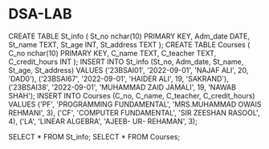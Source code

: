 # DSA-LAB
CREATE TABLE St_info (
    St_no nchar(10) PRIMARY KEY,
    Adm_date DATE,
    St_name TEXT,
    St_age INT,
    St_address TEXT
);
CREATE TABLE Courses (
    C_no nchar(10) PRIMARY KEY,
    C_name TEXT,
    C_teacher TEXT,
    C_credit_hours INT
);
INSERT INTO St_info (St_no, Adm_date, St_name, St_age, St_address) VALUES
('23BSAI01', '2022-09-01', 'NAJAF ALI', 20, 'DAD0'),
('23BSAI67', '2022-09-01', 'HAIDER ALI', 19, 'SAKRAND'),
('23BSAI38', '2022-09-01', 'MUHAMMAD ZAID JAMALI', 19, 'NAWAB SHAH');
INSERT INTO Courses (C_no, C_name, C_teacher, C_credit_hours) VALUES
('PF', 'PROGRAMMING FUNDAMENTAL', 'MRS.MUHAMMAD OWAIS REHMANI', 3),
('CF', 'COMPUTER FUNDAMENTAL', 'SIR ZEESHAN RASOOL', 4),
('LA', 'LINEAR ALGEBRA', 'AJEEB- UR- REHAMAN', 3);

SELECT * FROM St_info;
SELECT * FROM Courses;

